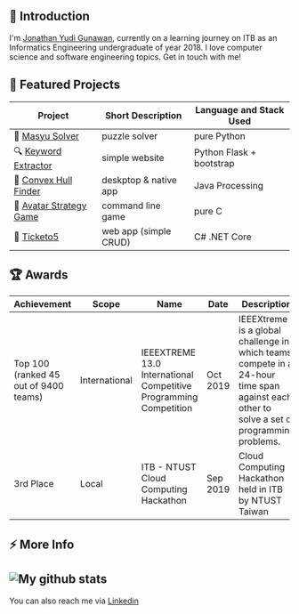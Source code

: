 <!--
**JonathanGun/JonathanGun** is a ✨ _special_ ✨ repository because its `README.md` (this file) appears on your GitHub profile.

Here are some ideas to get you started:

- 🔭 I’m currently working on ...
- 🌱 I’m currently learning ...
- 👯 I’m looking to collaborate on ...
- 🤔 I’m looking for help with ...
- 💬 Ask me about ...
- 📫 How to reach me: ...
- 😄 Pronouns: ...
- ⚡ Fun fact: ...
-->

## 💬 Introduction
I'm [Jonathan Yudi Gunawan](https://jonathan-profile.netlify.app/), currently on a learning journey on ITB as an Informatics Engineering undergraduate of year 2018. I love computer science and software engineering topics. Get in touch with me!

## 🌱 Featured Projects
| Project | Short Description | Language and Stack Used |
|---------|-------------------|-------------------------|
|🧩 [Masyu Solver](https://github.com/JonathanGun/masyu-solver)                                       | puzzle solver         | pure Python              |
|🔍 [Keyword Extractor](https://github.com/JonathanGun/Covid-keyword-extractor)                       | simple website        | Python Flask + bootstrap |
|📐 [Convex Hull Finder](https://github.com/JonathanGun/Convex-Hull-Finder)                           | deskptop & native app | Java Processing          |
|🧠 [Avatar Strategy Game](https://github.com/JonathanGun/Avatar-World-War-Multiplayer-Strategy-Game) | command line game     | pure C                   |
|🎫 [Ticketo5](https://github.com/JonathanGun/ticketo5)                                               | web app (simple CRUD) | C# .NET Core             |

## 🏆 Awards

| Achievement | Scope | Name | Date | Description |
|-------------|-------|------|------|-------------|
| Top 100 (ranked 45 out of 9400 teams) | International | IEEEXTREME 13.0 International Competitive Programming Competition | Oct 2019 | IEEEXtreme is a global challenge in which teams compete in a 24-hour time span against each other to solve a set of programming problems. |
| 3rd Place | Local | ITB - NTUST Cloud Computing Hackathon | Sep 2019 | Cloud Computing Hackathon held in ITB by NTUST Taiwan |

## ⚡ More Info
![My github stats](https://github-readme-stats.vercel.app/api?username=jonathangun&show_icons=true)
---
You can also reach me via [Linkedin](https://www.linkedin.com/in/jonathan-yudi-gunawan-80b67a19a/)

